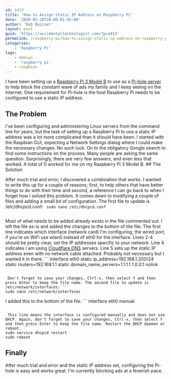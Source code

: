 ```yaml
---
id: 1413
title: 'How to Assign Static IP Address on Raspberry Pi'
date: '2020-02-20T10:00:01-05:00'
author: 'Rob Bazinet'
layout: post
guid: 'https://accidentaltechnologist.com/?p=1413'
permalink: /raspberry-pi/how-to-assign-static-ip-address-on-raspberry-pi/
categories:
    - 'Raspberry Pi'
tags:
    - debian
    - 'raspberry pi'
    - raspbian
---
```


I have been setting up a [Raspberry Pi 3 Model B](https://www.raspberrypi.org/products/raspberry-pi-3-model-b/) to use as a [Pi-hole server](https://pi-hole.net/) to help block the constant wave of ads my family and I keep seeing on the Internet. One requirement for Pi-hole is the host Raspberry Pi needs to be configured to use a static IP address.

## The Problem

 I've been configuring and administering Linux servers from the command line for years, but the task of setting up a Raspberry Pi to use a static IP address was a lot more complicated than it should have been. I started with the Raspbian GUI, expecting a Network Settings dialog where I could make the necessary changes. No such luck. On to the obligatory Google search to find some instructions on the process. Many people are asking the same question. Surprisingly, there are very few answers, and even less that worked. A total of 0 worked for me on my Raspberry Pi 3 Model B. ## The Solution

 After much trial and error, I discovered a combination that works. I wanted to write this up for a couple of reasons; first, to help others that have better things to do with their time and second, a reference I can go back to when I forget how I solved this problem. It comes down to modifying a couple of files and adding a small bit of configuration. The first file to update is /etc/dhcpcd.conf: ```
sudo nano /etc/dhcpcd.conf```

```
```

 Most of what needs to be added already exists in the file commented out. I left the file as-is and added the changes to the bottom of the file. The first line indicates which interface (network card) I'm configuring, the wired port, if you're on WiFi use wlan0 instead of eth0 for the interface. Lines 2-4 should be pretty clear, set the IP addresses specific to your network. Line 4 indicates I am using [Cloudflare DNS](https://www.cloudflare.com/dns/) servers. Line 5 sets up the static IP address even with no network cable attached. Probably not necessary but I wanted it in there. ```
interface eth0
static ip_address=192.168.1.200/24
static routers=192.168.1.1
static domain_name_servers=1.1.1.1 1.0.0.1
nolink
```

 Don't forget to save your changes, Ctrl-x, then select Y and then press Enter to keep the file name. The second file to update is /etc/network/interfaces: ```
sudo nano /etc/network/interfaces
```

 I added this to the bottom of the file. ```
interface eth0 manual
```

 This line means the interface is configured manually and does not use DHCP. Again, don't forget to save your changes, Ctrl-x, then select Y and then press Enter to keep the file name. Restart the DHCP daemon or reboot. ```
sudo service dhcpcd restart
sudo reboot
```

## Finally

 After much trial and error and the static IP address set, configuring the Pi-hole is easy and works great. I'm currently blocking ads at a feverish pace.